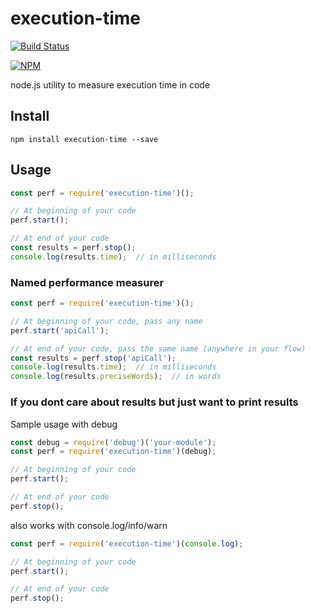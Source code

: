 # execution-time

[![Build Status](https://travis-ci.org/svenkatreddy/execution-time.svg?branch=master)](https://travis-ci.org/svenkatreddy/execution-time)

[![NPM](https://nodei.co/npm/execution-time.png?stars=true)](https://nodei.co/npm/execution-time/)

node.js utility to measure execution time in code

## Install
```shell
npm install execution-time --save
```

## Usage
```js
const perf = require('execution-time')();

// At beginning of your code
perf.start();

// At end of your code
const results = perf.stop();
console.log(results.time);  // in milliseconds
```

### Named performance measurer
```js
const perf = require('execution-time')();

// At beginning of your code, pass any name
perf.start('apiCall');

// At end of your code, pass the same name (anywhere in your flow)
const results = perf.stop('apiCall');
console.log(results.time);  // in milliseconds
console.log(results.preciseWords);  // in words


```

### If you dont care about results but just want to print results

Sample usage with debug
```js
const debug = require('debug')('your-module');
const perf = require('execution-time')(debug);

// At beginning of your code
perf.start();

// At end of your code
perf.stop();

```

also works with console.log/info/warn

```js
const perf = require('execution-time')(console.log);

// At beginning of your code
perf.start();

// At end of your code
perf.stop();

```
